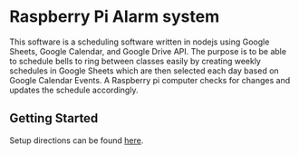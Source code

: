 # Raspberry Pi Alarm system
This software is a scheduling software written in nodejs using Google Sheets, Google Calendar, and Google Drive API. The purpose is to be able to schedule bells to ring between classes easily by creating weekly schedules in Google Sheets which are then selected each day based on Google Calendar Events. A Raspberry pi computer checks for changes and updates the schedule accordingly.

## Getting Started
Setup directions can be found [here](https://github.com/nametable/rpi-alarm-system/blob/master/docs/setup.md).
